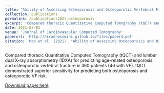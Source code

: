 ```yaml
---
title: "Ability of Assessing Osteoporosis and Osteoporotic Vertebral Fracture in the General Population When Using Thoracic Quantitative Computed Tomography: A Comparison Study Between Low-Dose Thoracic Quantitative Computed Tomography and Lumbar Dual-Energy X-Ray Absorptiometry"
collection: publications
permalink: /publication/2021-osteoporosis
excerpt: 'Compared thoracic Quantitative Computed Tomography (tQCT) and lumbar dual X-ray absorptiometry (IDXA) for predicting age-related osteoporosis and osteoporotic vertebral fracture in 360 patients (46 with VF). tQCT demonstrated superior sensitivity for predicting both osteoporosis and osteoporotic VF risk.'
date: 2021-07-01
venue: 'Journal of Cardiovascular Computed Tomography'
paperurl: 'http://hiradhosseini.github.io/files/paper4.pdf'
citation: 'Mao et al. (2021). "Ability of Assessing Osteoporosis and Osteoporotic Vertebral Fracture in the General Population When Using Thoracic Quantitative Computed Tomography: A Comparison Study Between Low-Dose Thoracic Quantitative Computed Tomography and Lumbar Dual-Energy X-Ray Absorptiometry." <i>Journal of Cardiovascular Computed Tomography</i>. 15(3).'
---
```

Compared thoracic Quantitative Computed Tomography (tQCT) and lumbar dual X-ray absorptiometry (IDXA) for predicting age-related osteoporosis and osteoporotic vertebral fracture in 360 patients (46 with VF). tQCT demonstrated superior sensitivity for predicting both osteoporosis and osteoporotic VF risk.

[Download paper here](http://hiradhosseini.github.io/files/paper4.pdf)


